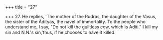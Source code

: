 +++
title = "27"

+++
27. He replies, 'The mother of the Rudras, the daughter of the Vasus, the sister of the Ādityas, the navel of immortality. To the people who understand me, I say, "Do not kill the guiltless cow, which is Aditi." I kill my sin and N.N.'s sin,'thus, if he chooses to have it killed.
